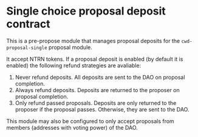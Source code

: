 # Single choice proposal deposit contract

This is a pre-propose module that manages proposal deposits for the
`cwd-proposal-single` proposal module.

It accept NTRN tokens. If a proposal deposit is enabled (by default it is enabled)
the following refund strategies are avaliable:

1. Never refund deposits. All deposits are sent to the DAO on proposal
   completion.
2. Always refund deposits. Deposits are returned to the proposer on
   proposal completion.
3. Only refund passed proposals. Deposits are only returned to the
   proposer if the proposal passes. Otherwise, they are sent to the
   DAO.

This module may also be configured to only accept proposals from
members (addresses with voting power) of the DAO.

